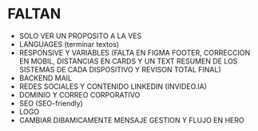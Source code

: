 # FALTAN

- SOLO VER UN PROPOSITO A LA VES
- LANGUAGES (terminar textos)
- RESPONSIVE Y VARIABLES (FALTA EN FIGMA FOOTER, CORRECCION EN MOBIL, DISTANCIAS EN CARDS Y UN TEXT RESUMEN DE LOS SISTEMAS DE CADA DISPOSITIVO Y REVISON TOTAL FINAL)
- BACKEND MAIL
- REDES SOCIALES Y CONTENIDO LINKEDIN (INVIDEO.IA)
- DOMINIO Y CORREO CORPORATIVO
- SEO (SEO-friendly)
- LOGO
- CAMBIAR DIBAMICAMENTE MENSAJE GESTION Y FLUJO EN HERO
